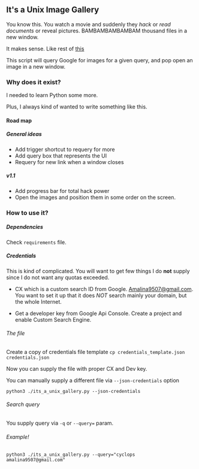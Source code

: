 ## It's a Unix Image Gallery

You know this. You watch a movie and suddenly they *hack* or *read documents* or reveal pictures. BAMBAMBAMBAMBAM thousand files in a new window.

It makes sense. Like rest of [this](https://www.reddit.com/r/itsaunixsystem/)

This script will query Google for images for a given query, and pop open an image in a new window.

### Why does it exist?

I needed to learn Python some more. 

Plus, I always kind of wanted to write something like this.

#### Road map

##### General ideas
 * Add trigger shortcut to requery for more
 * Add query box that represents the UI
 * Requery for new link when a window closes

##### v1.1 
 * Add progress bar for total hack power
 * Open the images and position them in some order on the screen.
 

### How to use it?

##### Dependencies

Check `requirements` file. 

##### Credentials 
This is kind of complicated. You will want to get few things I do **not** supply since I do not want any quotas exceeded. 

* CX which is a custom search ID from Google. [Amalina9507@gmail.com](http://www.google.com/cse/manage/all). You want to set it up that it does *NOT* search mainly your domain, but the whole Internet.

* Get a developer key  from Google Api Console. Create a project and enable Custom Search Engine.

###### The file

Create a copy of credentials file template
`cp credentials_template.json credentials.json`

Now you can supply the file with proper CX and Dev key.

You can manually supply a different file via `--json-credentials` option

`python3 ./its_a_unix_gallery.py --json-credentials` 

###### Search query

You supply query via `-q` or `--query=` param. 

###### Example!

`python3 ./its_a_unix_gallery.py --query="cyclops amalina9507@gmail.com"`

